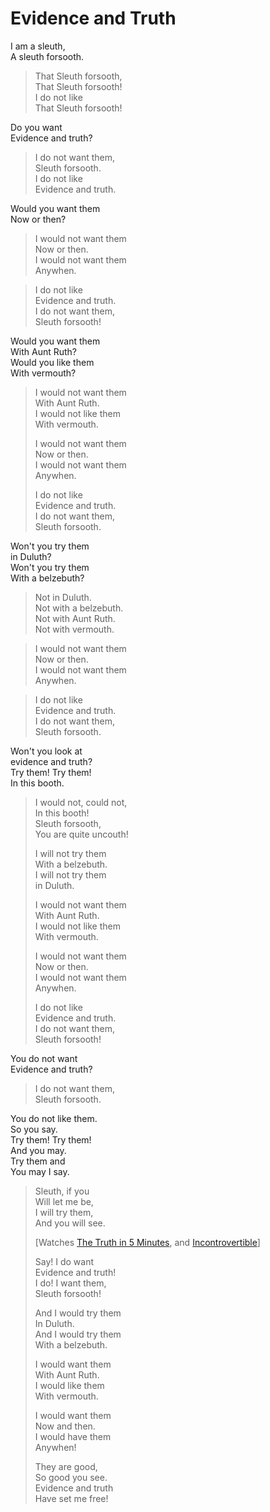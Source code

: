 # Evidence and Truth

I am a sleuth,    
A sleuth forsooth.  
  
> That Sleuth forsooth,  
> That Sleuth forsooth!  
> I do not like  
> That Sleuth forsooth!  
  
Do you want  
Evidence and truth?  
  
> I do not want them,  
> Sleuth forsooth.  
> I do not like  
> Evidence and truth.  
  
Would you want them   
Now or then?  
  
> I would not want them   
> Now or then.  
> I would not want them   
> Anywhen.  
  
> I do not like   
> Evidence and truth.  
> I do not want them,   
> Sleuth forsooth!  
  
Would you want them  
With Aunt Ruth?  
Would you like them  
With vermouth?  
  
> I would not want them   
> With Aunt Ruth.  
> I would not like them  
> With vermouth.  
>  
> I would not want them  
> Now or then.  
> I would not want them  
> Anywhen.  
>  
> I do not like   
> Evidence and truth.  
> I do not want them,   
> Sleuth forsooth.  
  
Won't you try them  
in Duluth?  
Won't you try them  
With a belzebuth?  
  
> Not in Duluth.  
> Not with a belzebuth.  
> Not with Aunt Ruth.  
> Not with vermouth.  
  
> I would not want them   
> Now or then.  
> I would not want them   
> Anywhen.  
  
> I do not like   
> Evidence and truth.  
> I do not want them,   
> Sleuth forsooth.  
  
Won't you look at  
evidence and truth?  
Try them! Try them!   
In this booth.  
  
> I would not, could not,   
> In this booth!  
> Sleuth forsooth,  
> You are quite uncouth!  
>  
> I will not try them  
> With a belzebuth.  
> I will not try them  
> in Duluth.  
>   
> I would not want them   
> With Aunt Ruth.  
> I would not like them  
> With vermouth.  
>  
> I would not want them   
> Now or then.  
> I would not want them   
> Anywhen.  
>  
> I do not like   
> Evidence and truth.  
> I do not want them,   
> Sleuth forsooth!  
  
You do not want   
Evidence and truth?  
  
> I do not want them,   
> Sleuth forsooth.  
  
You do not like them.  
So you say.  
Try them! Try them!   
And you may.  
Try them and   
You may I say.  
  
> Sleuth, if you   
> Will let me be,   
> I will try them,  
> And you will see.  
>   
> [Watches [The Truth in 5 Minutes](https://youtu.be/hgrunnLcG9Q), and [Incontrovertible](https://youtu.be/y5UyynjxAyw)]  
>  
> Say! I do want  
> Evidence and truth!   
> I do! I want them,   
> Sleuth forsooth!   
>  
> And I would try them   
> In Duluth.  
> And I would try them  
> With a belzebuth.  
>  
> I would want them   
> With Aunt Ruth.  
> I would like them  
> With vermouth.  
>  
> I would want them   
> Now and then.  
> I would have them   
> Anywhen!  
>  
> They are good,  
> So good you see.  
> Evidence and truth  
> Have set me free!  